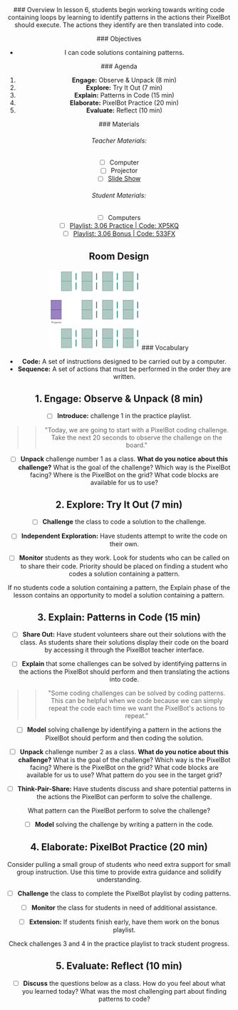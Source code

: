 <header class='header' title='Coding Patterns' subtitle='Lesson 06'/>

<notable>
<iconp src='/icons/activity.png'>### Overview</iconp>
In lesson 6, students begin working towards writing code containing loops by learning to identify patterns in the actions their PixelBot should execute. The actions they identify are then translated into code.

<iconp src='/icons/objectives.png'>### Objectives</iconp>

- I can code solutions containing patterns.

<iconp src='/icons/agenda.png'>### Agenda</iconp>

1. **Engage:** Observe & Unpack (8 min)
2. **Explore:** Try It Out (7 min)
3. **Explain:** Patterns in Code (15 min)
4. **Elaborate:** PixelBot Practice (20 min)
5. **Evaluate:** Reflect (10 min)

<note>
<iconp src='/icons/materials.png'>### Materials</iconp>

###### Teacher Materials:
- [ ] Computer
- [ ] Projector
- [ ] [Slide Show][slides]

###### Student Materials:
- [ ] Computers
- [ ] [Playlist: 3.06 Practice | Code: XP5KQ][playlist]
- [ ] [Playlist: 3.06 Bonus | Code: 533FX][extension]
</note>

## Room Design
![room](/images/layout-rows.png)
<note>
<iconp src='/icons/vocab.png'>### Vocabulary</iconp>
- **Code:** A set of instructions designed to be carried out by a computer.
- **Sequence:** A set of actions that must be performed in the order they are written.
</note>

## 1. Engage: Observe & Unpack (8 min)
- [ ] **Introduce:** challenge 1 in the practice playlist.
>>"Today, we are going to start with a PixelBot coding challenge. Take the next 20 seconds to observe the challenge on the board."

- [ ] **Unpack** challenge number 1 as a class.
<iconp type='question'>**What do you notice about this challenge?**</iconp>
  <iconp type='question'>What is the goal of the challenge?</iconp>
  <iconp type='question'>Which way is the PixelBot facing?</iconp>
  <iconp type='question'>Where is the PixelBot on the grid?</iconp>
  <iconp type='question'>What code blocks are available for us to use?</iconp>

## 2. Explore: Try It Out (7 min)
- [ ] **Challenge** the class to code a solution to the challenge.

- [ ] **Independent Exploration:** Have students attempt to write the code on their own.

- [ ] **Monitor** students as they work. Look for students who can be called on to share their code. Priority should be placed on finding a student who codes a solution containing a pattern.

<note type='tip'>If no students code a solution containing a pattern, the Explain phase of the lesson contains an opportunity to model a solution containing a pattern.</note>

## 3. Explain: Patterns in Code (15 min)
- [ ] **Share Out:** Have student volunteers share out their solutions with the class. As students share their solutions display their code on the board by accessing it through the PixelBot teacher interface.

- [ ] **Explain** that some challenges can be solved by identifying patterns in the actions the PixelBot should perform and then translating the actions into code.
>>"Some coding challenges can be solved by coding patterns. This can be helpful when we code because we can simply repeat the code each time we want the PixelBot's actions to repeat."

- [ ] **Model** solving challenge by identifying a pattern in the actions the PixelBot should perform and then coding the solution.

- [ ] **Unpack** challenge number 2 as a class.
<iconp type='question'>**What do you notice about this challenge?**</iconp>
  <iconp type='question'>What is the goal of the challenge?</iconp>
  <iconp type='question'>Which way is the PixelBot facing?</iconp>
  <iconp type='question'>Where is the PixelBot on the grid?</iconp>
  <iconp type='question'>What code blocks are available for us to use?</iconp>
  <iconp type='question'>What pattern do you see in the target grid?</iconp>

- [ ] **Think-Pair-Share:** Have students discuss and share potential patterns in the actions the PixelBot can perform to solve the challenge.

<iconp type='question'>What pattern can the PixelBot perform to solve the challenge?</iconp>

- [ ] **Model** solving the challenge by writing a pattern in the code.

## 4. Elaborate: PixelBot Practice (20 min)
<note type='tip'>Consider pulling a small group of students who need extra support for small group instruction. Use this time to provide extra guidance and solidify understanding.</note>

- [ ] **Challenge** the class to complete the PixelBot playlist by coding patterns.

- [ ] **Monitor** the class for students in need of additional assistance.

- [ ] **Extension:** If students finish early, have them work on the bonus playlist.

<note type='tip'>Check challenges 3 and 4 in the practice playlist to track student progress.</note>

## 5. Evaluate: Reflect (10 min)
- [ ] **Discuss** the questions below as a class.
<iconp type='question'>How do you feel about what you learned today?</iconp>
<iconp type='question'>What was the most challenging part about finding patterns to code?</iconp>

</notable>

[slides]: https://drive.google.com/open?id=11lgoXSSHADMjEmG3Ao6c2yV2p3gUdnBTtThs-a5mQD4
[playlist]: http://www.pixelbots.io/XP5KQ
[extension]: http://www.pixelbots.io/533FX
